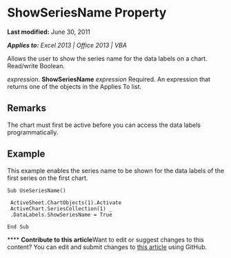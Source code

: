 
# ShowSeriesName Property

 **Last modified:** June 30, 2011

 _**Applies to:** Excel 2013 | Office 2013 | VBA_

Allows the user to show the series name for the data labels on a chart. Read/write Boolean.

 _expression_. **ShowSeriesName**
 _expression_ Required. An expression that returns one of the objects in the Applies To list.

## Remarks

The chart must first be active before you can access the data labels programmatically.


## Example

This example enables the series name to be shown for the data labels of the first series on the first chart.


```
Sub UseSeriesName() 
 
 ActiveSheet.ChartObjects(1).Activate 
 ActiveChart.SeriesCollection(1) _ 
 .DataLabels.ShowSeriesName = True 
 
End Sub
```


****   **Contribute to this article**Want to edit or suggest changes to this content? You can edit and submit changes to  [this article](https://github.com/jhershey00/VBA_Excel_Test/OpenXMLCon/articles/73374913-f0b9-501c-7516-4497d6b85977.md) using GitHub.

